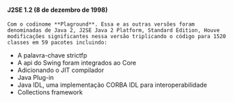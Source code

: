 #### J2SE 1.2 (8 de dezembro de 1998) 

	Com o codinome **Plaground**. Essa e as outras versões foram denominadas de Java 2, J2SE Java 2 Platform, Standard Edition, Houve modificações significantes nessa versão triplicando o código para 1520 classes em 59 pacotes incluindo:

* A palavra-chave strictfp 
* A api do Swing foram integrados ao Core
* Adicionando o JIT compilador
* Java Plug-in
* Java IDL, uma implementação CORBA IDL para interoperabilidade
* Collections framework 